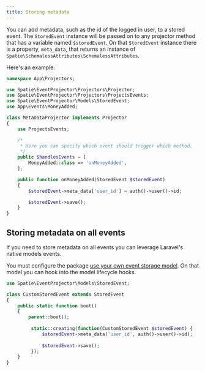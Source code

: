 ```yaml
---
title: Storing metadata
---
```


You can add metadata, such as the id of the logged in user, to a stored event. The `StoredEvent` instance will be passed on to any projector method that has a variable named `$storedEvent`. On that `StoredEvent` instance there is a property, `meta_data`, that returns an instance of `Spatie\SchemalessAttributes\SchemalessAttributes`.

Here's an example:

```php
namespace App\Projectors;

use Spatie\EventProjector\Projectors\Projector;
use Spatie\EventProjector\Projectors\ProjectsEvents;
use Spatie\EventProjector\Models\StoredEvent;
use App\Events\MoneyAdded;

class MetaDataProjector implements Projector
{
    use ProjectsEvents;

    /*
     * Here you can specify which event should trigger which method.
     */
    public $handlesEvents = [
        MoneyAdded::class => 'onMoneyAdded',
    ];

    public function onMoneyAdded(StoredEvent $storedEvent)
    {
        $storedEvent->meta_data['user_id'] = auth()->user()->id;

        $storedEvent->save();
    }
}
```

## Storing metadata on all events

If you need to store metadata on all events you can leverage Laravel's native models events.

You must configure the package [use your own event storage model](/laravel-event-projector/v1/advanced-usage/using-your-own-event-storage-model). On that model you can hook into the model lifecycle hooks.

```php
use Spatie\EventProjector\Models\StoredEvent;

class CustomStoredEvent extends StoredEvent
{
    public static function boot()
    {
        parent::boot();
        
         static::creating(function(CustomStoredEvent $storedEvent) {
             $storedEvent->meta_data('user_id', auth()->user()->id);
     
             $storedEvent->save();
         });
    }
}
```
